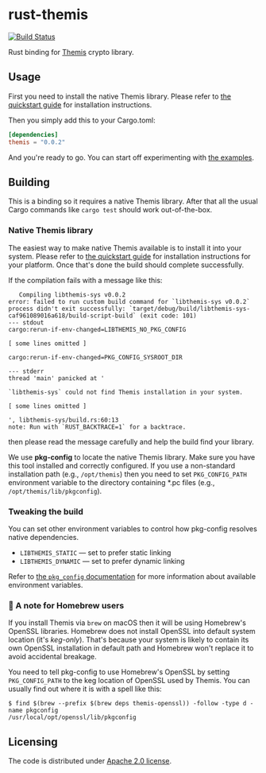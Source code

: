# rust-themis

[![Build Status](https://travis-ci.org/ilammy/rust-themis.svg?branch=master)](https://travis-ci.org/ilammy/rust-themis)

Rust binding for [Themis] crypto library.

[Themis]: https://github.com/cossacklabs/themis

## Usage
 
First you need to install the native Themis library.
Please refer to [the quickstart guide] for installation instructions.

Then you simply add this to your Cargo.toml:

```toml
[dependencies]
themis = "0.0.2"
```

And you're ready to go.
You can start off experimenting with [the examples].

[the quickstart guide]: https://github.com/cossacklabs/themis/blob/master/README.md#quickstart
[the examples]: https://github.com/ilammy/rust-themis/tree/master/examples

## Building

This is a binding so it requires a native Themis library.
After that all the usual Cargo commands like `cargo test` should work out-of-the-box.

### Native Themis library

The easiest way to make native Themis available is to install it into your system.
Please refer to [the quickstart guide] for installation instructions for your platform.
Once that's done the build should complete successfully.

If the compilation fails with a message like this:

```
   Compiling libthemis-sys v0.0.2
error: failed to run custom build command for `libthemis-sys v0.0.2`
process didn't exit successfully: `target/debug/build/libthemis-sys-caf961089016a618/build-script-build` (exit code: 101)
--- stdout
cargo:rerun-if-env-changed=LIBTHEMIS_NO_PKG_CONFIG

[ some lines omitted ]

cargo:rerun-if-env-changed=PKG_CONFIG_SYSROOT_DIR

--- stderr
thread 'main' panicked at '

`libthemis-sys` could not find Themis installation in your system.

[ some lines omitted ]

', libthemis-sys/build.rs:60:13
note: Run with `RUST_BACKTRACE=1` for a backtrace.
```

then please read the message carefully and help the build find your library.

We use **pkg-config** to locate the native Themis library.
Make sure you have this tool installed and correctly configured.
If you use a non-standard installation path
(e.g., `/opt/themis`)
then you need to set `PKG_CONFIG_PATH` environment variable
to the directory containing *.pc files
(e.g., `/opt/themis/lib/pkgconfig`).

### Tweaking the build

You can set other environment variables to control how pkg-config resolves native dependencies.

- `LIBTHEMIS_STATIC` — set to prefer static linking
- `LIBTHEMIS_DYNAMIC` — set to prefer dynamic linking

Refer to [the `pkg_config` documentation] for more information about available environment variables.

[the `pkg_config` documentation]: https://docs.rs/pkg-config/latest/pkg_config/

### 🍺 A note for Homebrew users 

If you install Themis via `brew` on macOS then it will be using Homebrew's OpenSSL libraries.
Homebrew does not install OpenSSL into default system location (it's _keg-only_).
That's because your system is likely to contain its own OpenSSL installation in default path
and Homebrew won't replace it to avoid accidental breakage. 

You need to tell pkg-config to use Homebrew's OpenSSL
by setting `PKG_CONFIG_PATH` to the keg location of OpenSSL used by Themis.
You can usually find out where it is with a spell like this:

```console
$ find $(brew --prefix $(brew deps themis-openssl)) -follow -type d -name pkgconfig
/usr/local/opt/openssl/lib/pkgconfig
```

## Licensing

The code is distributed under [Apache 2.0 license](LICENSE).
